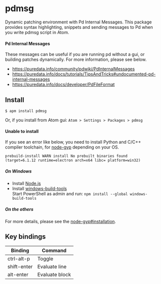 # pdmsg
Dynamic patching environment with Pd Internal Messages. This package provides syntax highlighting, snippets and sending messages to Pd when you write pdmsg script in Atom.

#### Pd Internal Messages
These messages can be useful if you are running pd without a gui, or building patches dynamically. For more information, please see below.
- <https://puredata.info/community/pdwiki/PdInternalMessages>
- <https://puredata.info/docs/tutorials/TipsAndTricks#undocumented-pd-internal-messages>
- <https://puredata.info/docs/developer/PdFileFormat>

## Install
```
$ apm install pdmsg
```
Or, if you install from Atom gui: `Atom > Settings > Packages > pdmsg`

#### Unable to install
If you see an error like below, you need to install Python and C/C++ compiler toolchain, for [node-gyp](https://github.com/nodejs/node-gyp) depending on your OS.
```
prebuild-install WARN install No prebuilt binaries found (target=6.1.12 runtime=electron arch=x64 libc= platform=win32)
```
##### On Windows
- Install [Node.js](https://nodejs.org/en/)
- Install [windows-build-tools](https://github.com/felixrieseberg/windows-build-tools)  
  Start PowerShell as admin and run: `npm install --global windows-build-tools`

##### On the others
For more details, please see the [node-gyp#installation](https://github.com/nodejs/node-gyp#installation).

## Key bindings
| Binding | Command |
| --- | --- |
| ctrl-alt-p | Toggle |
| shift-enter | Evaluate line |
| alt-enter | Evaluate block |
